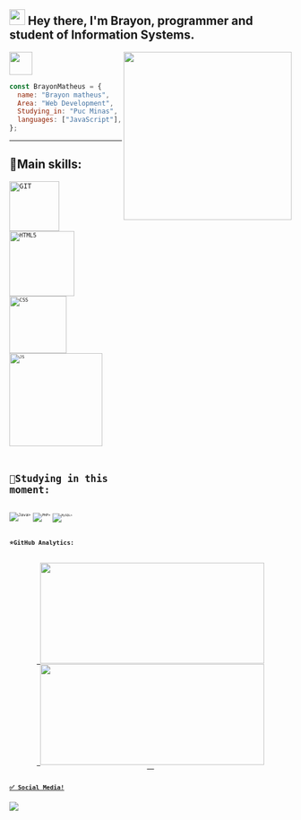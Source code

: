 ## <img src=https://camo.githubusercontent.com/e8e7b06ecf583bc040eb60e44eb5b8e0ecc5421320a92929ce21522dbc34c891/68747470733a2f2f6d656469612e67697068792e636f6d2f6d656469612f6876524a434c467a6361737252346961377a2f67697068792e676966 width="28" > Hey there, I'm Brayon, programmer and student of Information Systems.

<img width="41"  src="https://user-images.githubusercontent.com/102393486/182389777-08c30c91-643c-4fd9-99ea-e554f96a735a.png">
<img align="right" width="300" src="https://i2.wp.com/allhtaccess.info/wp-content/uploads/2018/03/programming.gif?fit=1281%2C716&ssl=1" />


```JavaScript
const BrayonMatheus = {
  name: "Brayon matheus",
  Area: "Web Development",
  Studying_in: "Puc Minas",
  languages: ["JavaScript"],
};
```

----


## 🚀Main skills:

<code><img width="89" alt="GIT" src="https://user-images.githubusercontent.com/102393486/182396136-52c36a4f-dc4e-4335-bfc8-39816dc8a927.png">
<code><img width="116" alt="HTML5" src="https://user-images.githubusercontent.com/102393486/182396334-e327948b-5e7a-4c1b-ac1a-ab52bcd3c911.png">
<code><img width="102" alt="CSS" src="https://user-images.githubusercontent.com/102393486/182395923-247f27a9-4aa8-46a2-be67-ce7cc51bef5e.png">
<code><img width="166" alt="JS" src="https://user-images.githubusercontent.com/102393486/182395824-ef89994f-ca12-4935-af64-78efe39eebb6.png">


# 📖Studying in this moment:

<code>![Java](https://img.shields.io/badge/java-%23ED8B00.svg?style=for-the-badge&logo=java&logoColor=white)>
<code>![PHP](https://img.shields.io/badge/php-%23777BB4.svg?style=for-the-badge&logo=php&logoColor=white)>
<code>![MySQL](https://img.shields.io/badge/mysql-%2300f.svg?style=for-the-badge&logo=mysql&logoColor=white)>


# ⭐GitHub Analytics:

<div align="center">
  <a href="https://github.com/tbrayon">
  <img height="180em" width="400em" src="https://github-readme-stats.vercel.app/api?username=tbrayon&theme=dracula&show_icons=true"/>
  <img height="180em" width="400em" src="https://github-readme-stats.vercel.app/api/top-langs/?username=tbrayon&layout=compact&langs_count=7&theme=dracula"/>
    </div>

# ✅ Social Media!

<a href="https://www.linkedin.com/in/brayon-duarte-4b0315245/" target="_blank"><img src="https://img.shields.io/badge/-LinkedIn-%230077B5?style=for-the-badge&logo=linkedin&logoColor=white" target="_blank"></a> 
